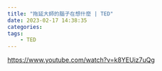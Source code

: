 ```yaml
---
title: "拖延大師的腦子在想什麼 | TED"
date: 2023-02-17 14:38:35
categories:
tags:
    - TED
---
```

https://www.youtube.com/watch?v=k8YEUiz7uQg